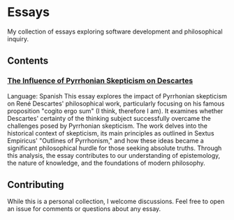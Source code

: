 # Essays

My collection of essays exploring software development and philosophical inquiry.

## Contents

### [The Influence of Pyrrhonian Skepticism on Descartes](philosophy/escepticismo_pirronico.pdf)
Language: Spanish
This essay explores the impact of Pyrrhonian skepticism on René Descartes' philosophical work, particularly focusing on his famous proposition "cogito ergo sum" (I think, therefore I am). It examines whether Descartes' certainty of the thinking subject successfully overcame the challenges posed by Pyrrhonian skepticism. The work delves into the historical context of skepticism, its main principles as outlined in Sextus Empiricus' "Outlines of Pyrrhonism," and how these ideas became a significant philosophical hurdle for those seeking absolute truths. Through this analysis, the essay contributes to our understanding of epistemology, the nature of knowledge, and the foundations of modern philosophy.

## Contributing

While this is a personal collection, I welcome discussions. Feel free to open an issue for comments or questions about any essay.
